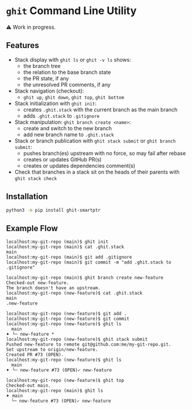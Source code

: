 `ghit` Command Line Utility
===========================

:warning: Work in progress.

Features
--------

* Stack display with `ghit ls` or `ghit -v ls` shows:
  * the branch tree
  * the relation to the base branch state
  * the PR state, if any
  * the unresolved PR comments, if any
* Stack navigation (checkout):
  * `ghit up`, `ghit down`, `ghit top`, `ghit bottom`
* Stack initialization with `ghit init`:
  * creates `.ghit.stack` with the current branch as the main branch
  * adds `.ghit.stack` to `.gitignore`
* Stack manipulation: `ghit branch create <name>`:
  * create and switch to the new branch
  * add new branch name to `.ghit.stack`
* Stack or branch publication with `ghit stack submit` or `ghit branch submit`:
  * pushes branch(es) upstream with no force, so may fail after rebase
  * creates or updates GitHub PR(s)
  * creates or updates dependencies comment(s)
* Check that branches in a stack sit on the heads of their parents with `ghit stack check`

Installation
------------

```sh
python3 -m pip install ghit-smartptr
```

Example Flow
------------
```console
localhost:my-git-repo (main)$ ghit init
localhost:my-git-repo (main)$ cat .ghit.stack 
main
localhost:my-git-repo (main)$ git add .gitignore
localhost:my-git-repo (main)$ git commit -m "add .ghit.stack to .gitignore"
```
```console
localhost:my-git-repo (main)$ ghit branch create new-feature
Checked-out new-feature.
The branch doesn't have an upstream.
localhost:my-git-repo (new-feature)$ cat .ghit.stack 
main
.new-feature
```
```console
localhost:my-git-repo (new-feature)$ git add .
localhost:my-git-repo (new-feature)$ git commit
localhost:my-git-repo (new-feature)$ ghit ls
  main
⯈ └─ new-feature *
localhost:my-git-repo (new-feature)$ ghit stack submit
Pushed new-feature to remote git@github.com:me/my-git-repo.git.
Set upstream to origin/new-feature.
Created PR #73 (OPEN).
localhost:my-git-repo (new-feature)$ ghit ls
  main
⯈ └─ new-feature #73 (OPEN)✓ new-feature
```
```console
localhost:my-git-repo (new-feature)$ ghit top
Checked-out main.
localhost:my-git-repo (main)$ ghit ls
⯈ main
  └─ new-feature #73 (OPEN)✓ new-feature
```
